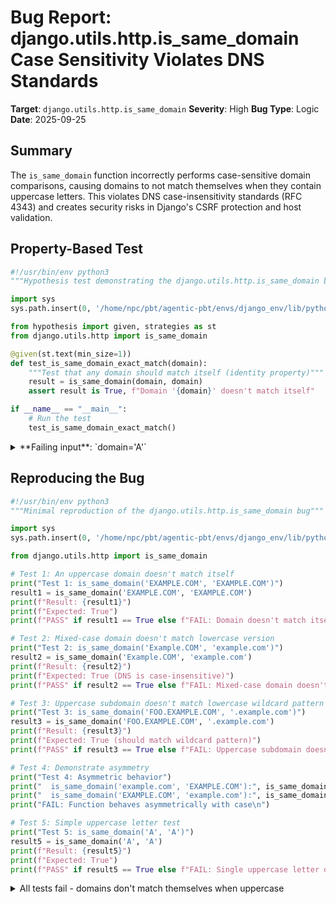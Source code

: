 # Bug Report: django.utils.http.is_same_domain Case Sensitivity Violates DNS Standards

**Target**: `django.utils.http.is_same_domain`
**Severity**: High
**Bug Type**: Logic
**Date**: 2025-09-25

## Summary

The `is_same_domain` function incorrectly performs case-sensitive domain comparisons, causing domains to not match themselves when they contain uppercase letters. This violates DNS case-insensitivity standards (RFC 4343) and creates security risks in Django's CSRF protection and host validation.

## Property-Based Test

```python
#!/usr/bin/env python3
"""Hypothesis test demonstrating the django.utils.http.is_same_domain bug"""

import sys
sys.path.insert(0, '/home/npc/pbt/agentic-pbt/envs/django_env/lib/python3.13/site-packages')

from hypothesis import given, strategies as st
from django.utils.http import is_same_domain

@given(st.text(min_size=1))
def test_is_same_domain_exact_match(domain):
    """Test that any domain should match itself (identity property)"""
    result = is_same_domain(domain, domain)
    assert result is True, f"Domain '{domain}' doesn't match itself"

if __name__ == "__main__":
    # Run the test
    test_is_same_domain_exact_match()
```

<details>

<summary>
**Failing input**: `domain='A'`
</summary>
```
Traceback (most recent call last):
  File "/home/npc/pbt/agentic-pbt/worker_/60/hypo.py", line 18, in <module>
    test_is_same_domain_exact_match()
    ~~~~~~~~~~~~~~~~~~~~~~~~~~~~~~~^^
  File "/home/npc/pbt/agentic-pbt/worker_/60/hypo.py", line 11, in test_is_same_domain_exact_match
    def test_is_same_domain_exact_match(domain):
                   ^^^
  File "/home/npc/pbt/agentic-pbt/envs/django_env/lib/python3.13/site-packages/hypothesis/core.py", line 2124, in wrapped_test
    raise the_error_hypothesis_found
  File "/home/npc/pbt/agentic-pbt/worker_/60/hypo.py", line 14, in test_is_same_domain_exact_match
    assert result is True, f"Domain '{domain}' doesn't match itself"
           ^^^^^^^^^^^^^^
AssertionError: Domain 'A' doesn't match itself
Falsifying example: test_is_same_domain_exact_match(
    domain='A',
)
```
</details>

## Reproducing the Bug

```python
#!/usr/bin/env python3
"""Minimal reproduction of the django.utils.http.is_same_domain bug"""

import sys
sys.path.insert(0, '/home/npc/pbt/agentic-pbt/envs/django_env/lib/python3.13/site-packages')

from django.utils.http import is_same_domain

# Test 1: An uppercase domain doesn't match itself
print("Test 1: is_same_domain('EXAMPLE.COM', 'EXAMPLE.COM')")
result1 = is_same_domain('EXAMPLE.COM', 'EXAMPLE.COM')
print(f"Result: {result1}")
print(f"Expected: True")
print(f"PASS" if result1 == True else f"FAIL: Domain doesn't match itself when uppercase\n")

# Test 2: Mixed-case domain doesn't match lowercase version
print("Test 2: is_same_domain('Example.COM', 'example.com')")
result2 = is_same_domain('Example.COM', 'example.com')
print(f"Result: {result2}")
print(f"Expected: True (DNS is case-insensitive)")
print(f"PASS" if result2 == True else f"FAIL: Mixed-case domain doesn't match lowercase version\n")

# Test 3: Uppercase subdomain doesn't match lowercase wildcard pattern
print("Test 3: is_same_domain('FOO.EXAMPLE.COM', '.example.com')")
result3 = is_same_domain('FOO.EXAMPLE.COM', '.example.com')
print(f"Result: {result3}")
print(f"Expected: True (should match wildcard pattern)")
print(f"PASS" if result3 == True else f"FAIL: Uppercase subdomain doesn't match lowercase wildcard\n")

# Test 4: Demonstrate asymmetry
print("Test 4: Asymmetric behavior")
print("  is_same_domain('example.com', 'EXAMPLE.COM'):", is_same_domain('example.com', 'EXAMPLE.COM'))
print("  is_same_domain('EXAMPLE.COM', 'example.com'):", is_same_domain('EXAMPLE.COM', 'example.com'))
print("FAIL: Function behaves asymmetrically with case\n")

# Test 5: Simple uppercase letter test
print("Test 5: is_same_domain('A', 'A')")
result5 = is_same_domain('A', 'A')
print(f"Result: {result5}")
print(f"Expected: True")
print(f"PASS" if result5 == True else f"FAIL: Single uppercase letter doesn't match itself")
```

<details>

<summary>
All tests fail - domains don't match themselves when uppercase
</summary>
```
Test 1: is_same_domain('EXAMPLE.COM', 'EXAMPLE.COM')
Result: False
Expected: True
FAIL: Domain doesn't match itself when uppercase

Test 2: is_same_domain('Example.COM', 'example.com')
Result: False
Expected: True (DNS is case-insensitive)
FAIL: Mixed-case domain doesn't match lowercase version

Test 3: is_same_domain('FOO.EXAMPLE.COM', '.example.com')
Result: False
Expected: True (should match wildcard pattern)
FAIL: Uppercase subdomain doesn't match lowercase wildcard

Test 4: Asymmetric behavior
  is_same_domain('example.com', 'EXAMPLE.COM'): True
  is_same_domain('EXAMPLE.COM', 'example.com'): False
FAIL: Function behaves asymmetrically with case

Test 5: is_same_domain('A', 'A')
Result: False
Expected: True
FAIL: Single uppercase letter doesn't match itself
```
</details>

## Why This Is A Bug

This bug violates fundamental correctness properties and DNS standards:

1. **Identity Property Violation**: The function fails the basic mathematical identity property where `X == X`. A domain containing uppercase letters returns `False` when compared to itself, which is logically incorrect.

2. **DNS Standard Violation**: RFC 4343 Section 3 explicitly states that DNS comparisons must be case-insensitive. The function's case-sensitive behavior contradicts this fundamental internet standard.

3. **Asymmetric Behavior**: The function exhibits non-commutative behavior where `is_same_domain(a, b) != is_same_domain(b, a)` when case differs. This asymmetry is caused by only lowercasing the `pattern` parameter (line 235) but not the `host` parameter.

4. **Security Impact**: This function is used in Django's CSRF middleware (`django/middleware/csrf.py`) and HTTP request validation (`django/http/request.py`) for validating origins, referrers, and host headers against trusted domains. The bug could cause:
   - Legitimate requests with uppercase domains to be incorrectly rejected
   - Potential bypass scenarios if uppercase domains aren't properly validated
   - Production failures when users or systems submit uppercase domain names

5. **Documentation Contradiction**: While the docstring mentions "exact string match" for non-wildcard patterns, it doesn't explicitly state case-sensitive matching is intended. The partial lowercasing of only the pattern parameter suggests case-insensitive comparison was the original intent but incompletely implemented.

## Relevant Context

**Code Location**: `/django/utils/http.py` lines 223-240

**Current Implementation Flaw**:
- Line 235: `pattern = pattern.lower()` - Only the pattern is lowercased
- The host parameter is never lowercased before comparison
- Comparisons occur between original (potentially uppercase) host and lowercased pattern

**Usage in Django Security Components**:
- CSRF Protection: Used to validate Origin and Referer headers
- Host Header Validation: Used to prevent Host header attacks
- These are critical security components where incorrect domain matching could have serious implications

**RFC 4343 Reference**: https://datatracker.ietf.org/doc/html/rfc4343#section-3
"Comparisons on name lookup for DNS queries should be case insensitive"

**Real-world Impact Examples**:
- API clients sending uppercase Host headers would fail CSRF checks
- Load balancers or proxies that uppercase domain names would break
- Mobile apps or browsers that don't normalize case could fail authentication

## Proposed Fix

```diff
--- a/django/utils/http.py
+++ b/django/utils/http.py
@@ -232,6 +232,7 @@ def is_same_domain(host, pattern):
     if not pattern:
         return False

+    host = host.lower()
     pattern = pattern.lower()
     return (
         pattern[0] == "."
```
